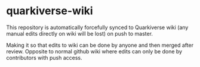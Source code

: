 # quarkiverse-wiki

This repository is automatically forcefully synced to Quarkiverse wiki (any manual edits directly on wiki will be lost) on push to master.

Making it so that edits to wiki can be done by anyone and then merged after review. Opposite to normal github wiki where edits can only be done by contributors with push access.

